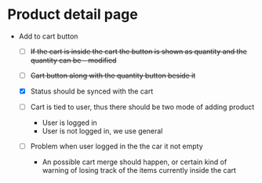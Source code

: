 # Product detail page

- Add to cart button

  - [ ] ~~If the cart is inside the cart the button is shown as quantity and the quantity can be - modified~~
  - [ ] ~~Cart button along with the quantity button beside it~~
  - [x] Status should be synced with the cart
  - [ ] Cart is tied to user, thus there should be two mode of adding product

    - User is logged in
    - User is not logged in, we use general

  - [ ] Problem when user logged in the the car it not empty
    - An possible cart merge should happen, or certain kind of warning of losing track of the items currently inside the cart
